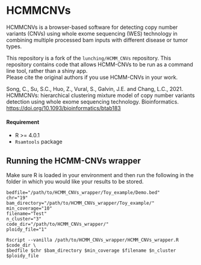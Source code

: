 # HCMMCNVs

HCMMCNVs is a browser-based software for detecting copy number variants (CNVs) using whole exome sequencing (WES) technology in combining multiple processed bam inputs with different disease or tumor types.

This repository is a fork of the `lunching/HCMM_CNVs` repository.  This repository contains code that allows HCMM-CNVs to be run as a command line tool, rather than a shiny app.  
Please cite the original authors if you use HCMM-CNVs in your work.  

Song, C., Su, S.C., Huo, Z., Vural, S., Galvin, J.E. and Chang, L.C., 2021. 
HCMMCNVs: hierarchical clustering mixture model of copy number variants detection using whole exome sequencing technology. 
Bioinformatics. https://doi.org/10.1093/bioinformatics/btab183

#### Requirement
* R >= 4.0.1
* `Rsamtools` package

## Running the HCMM-CNVs wrapper

Make sure R is loaded in your environment and then run the following in the folder in which you would like your results to be stored.  
```
bedfile="/path/to/HCMM_CNVs_wrapper/Toy_example/Demo.bed"
chr="19"
bam_directory="/path/to/HCMM_CNVs_wrapper/Toy_example/"
min_coverage="10"
filename="Test"
n_cluster="3"
code_dir="/path/to/HCMM_CNVs_wrapper/"
ploidy_file="1"

Rscript --vanilla /path/to/HCMM_CNVs_wrapper/HCMM_CNVs_wrapper.R $code_dir \
$bedfile $chr $bam_directory $min_coverage $filename $n_cluster $ploidy_file
```
